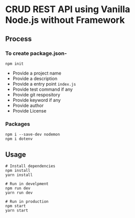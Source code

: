# CRUD REST API using Vanilla Node.js without Framework

## Process

### To create package.json-
```
npm init
```
- Provide a project name
- Provide a description
- Provide a entry point `index.js`
- Provide test command if any
- Provide git respository
- Provide keyword if any
- Provide author
- Provide License

### Packages
```
npm i --save-dev nodemon
npm i dotenv
```

## Usage

```
# Install dependencies
npm install
yarn install

# Run in develpment
npm run dev
yarn run dev

# Run in production
npm start
yarn start
```